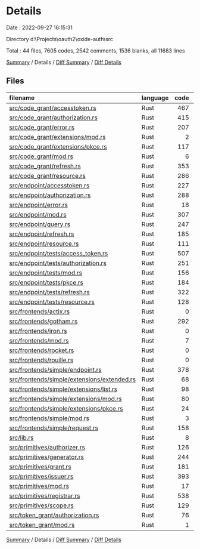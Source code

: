 # Details

Date : 2022-09-27 16:15:31

Directory d:\\Projects\\oauth2\\oxide-auth\\src

Total : 44 files,  7605 codes, 2542 comments, 1536 blanks, all 11683 lines

[Summary](results.md) / Details / [Diff Summary](diff.md) / [Diff Details](diff-details.md)

## Files
| filename | language | code | comment | blank | total |
| :--- | :--- | ---: | ---: | ---: | ---: |
| [src/code_grant/accesstoken.rs](/src/code_grant/accesstoken.rs) | Rust | 467 | 167 | 81 | 715 |
| [src/code_grant/authorization.rs](/src/code_grant/authorization.rs) | Rust | 415 | 111 | 56 | 582 |
| [src/code_grant/error.rs](/src/code_grant/error.rs) | Rust | 207 | 77 | 47 | 331 |
| [src/code_grant/extensions/mod.rs](/src/code_grant/extensions/mod.rs) | Rust | 2 | 1 | 2 | 5 |
| [src/code_grant/extensions/pkce.rs](/src/code_grant/extensions/pkce.rs) | Rust | 117 | 47 | 23 | 187 |
| [src/code_grant/mod.rs](/src/code_grant/mod.rs) | Rust | 6 | 28 | 2 | 36 |
| [src/code_grant/refresh.rs](/src/code_grant/refresh.rs) | Rust | 353 | 167 | 50 | 570 |
| [src/code_grant/resource.rs](/src/code_grant/resource.rs) | Rust | 286 | 84 | 53 | 423 |
| [src/endpoint/accesstoken.rs](/src/endpoint/accesstoken.rs) | Rust | 227 | 42 | 46 | 315 |
| [src/endpoint/authorization.rs](/src/endpoint/authorization.rs) | Rust | 288 | 56 | 53 | 397 |
| [src/endpoint/error.rs](/src/endpoint/error.rs) | Rust | 18 | 19 | 6 | 43 |
| [src/endpoint/mod.rs](/src/endpoint/mod.rs) | Rust | 307 | 283 | 95 | 685 |
| [src/endpoint/query.rs](/src/endpoint/query.rs) | Rust | 247 | 47 | 47 | 341 |
| [src/endpoint/refresh.rs](/src/endpoint/refresh.rs) | Rust | 185 | 26 | 35 | 246 |
| [src/endpoint/resource.rs](/src/endpoint/resource.rs) | Rust | 111 | 23 | 26 | 160 |
| [src/endpoint/tests/access_token.rs](/src/endpoint/tests/access_token.rs) | Rust | 507 | 19 | 74 | 600 |
| [src/endpoint/tests/authorization.rs](/src/endpoint/tests/authorization.rs) | Rust | 251 | 7 | 37 | 295 |
| [src/endpoint/tests/mod.rs](/src/endpoint/tests/mod.rs) | Rust | 156 | 28 | 40 | 224 |
| [src/endpoint/tests/pkce.rs](/src/endpoint/tests/pkce.rs) | Rust | 184 | 2 | 32 | 218 |
| [src/endpoint/tests/refresh.rs](/src/endpoint/tests/refresh.rs) | Rust | 322 | 7 | 57 | 386 |
| [src/endpoint/tests/resource.rs](/src/endpoint/tests/resource.rs) | Rust | 128 | 6 | 25 | 159 |
| [src/frontends/actix.rs](/src/frontends/actix.rs) | Rust | 0 | 0 | 2 | 2 |
| [src/frontends/gotham.rs](/src/frontends/gotham.rs) | Rust | 292 | 81 | 63 | 436 |
| [src/frontends/iron.rs](/src/frontends/iron.rs) | Rust | 0 | 0 | 4 | 4 |
| [src/frontends/mod.rs](/src/frontends/mod.rs) | Rust | 7 | 175 | 3 | 185 |
| [src/frontends/rocket.rs](/src/frontends/rocket.rs) | Rust | 0 | 0 | 4 | 4 |
| [src/frontends/rouille.rs](/src/frontends/rouille.rs) | Rust | 0 | 0 | 4 | 4 |
| [src/frontends/simple/endpoint.rs](/src/frontends/simple/endpoint.rs) | Rust | 378 | 241 | 70 | 689 |
| [src/frontends/simple/extensions/extended.rs](/src/frontends/simple/extensions/extended.rs) | Rust | 68 | 9 | 17 | 94 |
| [src/frontends/simple/extensions/list.rs](/src/frontends/simple/extensions/list.rs) | Rust | 98 | 10 | 21 | 129 |
| [src/frontends/simple/extensions/mod.rs](/src/frontends/simple/extensions/mod.rs) | Rust | 80 | 24 | 19 | 123 |
| [src/frontends/simple/extensions/pkce.rs](/src/frontends/simple/extensions/pkce.rs) | Rust | 24 | 0 | 7 | 31 |
| [src/frontends/simple/mod.rs](/src/frontends/simple/mod.rs) | Rust | 3 | 9 | 3 | 15 |
| [src/frontends/simple/request.rs](/src/frontends/simple/request.rs) | Rust | 158 | 46 | 47 | 251 |
| [src/lib.rs](/src/lib.rs) | Rust | 8 | 65 | 4 | 77 |
| [src/primitives/authorizer.rs](/src/primitives/authorizer.rs) | Rust | 126 | 35 | 26 | 187 |
| [src/primitives/generator.rs](/src/primitives/generator.rs) | Rust | 244 | 80 | 60 | 384 |
| [src/primitives/grant.rs](/src/primitives/grant.rs) | Rust | 181 | 70 | 41 | 292 |
| [src/primitives/issuer.rs](/src/primitives/issuer.rs) | Rust | 393 | 167 | 97 | 657 |
| [src/primitives/mod.rs](/src/primitives/mod.rs) | Rust | 17 | 34 | 5 | 56 |
| [src/primitives/registrar.rs](/src/primitives/registrar.rs) | Rust | 538 | 161 | 109 | 808 |
| [src/primitives/scope.rs](/src/primitives/scope.rs) | Rust | 129 | 56 | 24 | 209 |
| [src/token_grant/authorization.rs](/src/token_grant/authorization.rs) | Rust | 76 | 4 | 16 | 96 |
| [src/token_grant/mod.rs](/src/token_grant/mod.rs) | Rust | 1 | 28 | 3 | 32 |

[Summary](results.md) / Details / [Diff Summary](diff.md) / [Diff Details](diff-details.md)